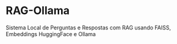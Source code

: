 # RAG-Ollama
Sistema Local de Perguntas e Respostas com RAG usando FAISS, Embeddings HuggingFace e Ollama

